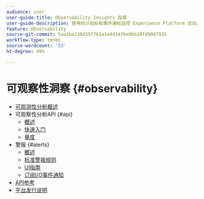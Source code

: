 ```yaml
---
audience: user
user-guide-title: Observability Insights 指南
user-guide-description: 使用统计指标和事件通知监控 Experience Platform 活动。
feature: Observability
source-git-commit: 5aa2be236d35f761a1e4d34fbe0bb28fd9087935
workflow-type: tm+mt
source-wordcount: '53'
ht-degree: 49%

---
```



# 可观察性洞察 {#observability}

* [可观测性分析概述](./home.md)
* 可观察性分析API {#api}
   * [概述](./api/overview.md)
   * [快速入门](./api/getting-started.md)
   * [量度](./api/metrics.md)
* 警报 {#alerts}
   * [概述](./alerts/overview.md)
   * [标准警报规则](./alerts/rules.md)
   * [UI指南](./alerts/ui.md)
   * [订阅I/O事件通知](./alerts/subscribe.md)
* [API参考](https://www.adobe.io/experience-platform-apis/references/observability-insights/)
* [平台发行说明](https://www.adobe.com/go/platform-release-notes_cn)